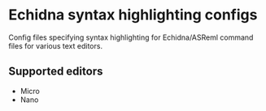 # Echidna syntax highlighting configs
Config files specifying syntax highlighting for Echidna/ASReml command files for various text editors.

## Supported editors 

* Micro
* Nano
 
